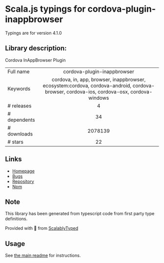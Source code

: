 
# Scala.js typings for cordova-plugin-inappbrowser

Typings are for version 4.1.0

## Library description:
Cordova InAppBrowser Plugin

|                    |                 |
| ------------------ | :-------------: |
| Full name          | cordova-plugin-inappbrowser |
| Keywords           | cordova, in, app, browser, inappbrowser, ecosystem:cordova, cordova-android, cordova-browser, cordova-ios, cordova-osx, cordova-windows |
| # releases         | 4 |
| # dependents       | 34 |
| # downloads        | 2078139 |
| # stars            | 22 |

## Links
- [Homepage](https://github.com/apache/cordova-plugin-inappbrowser#readme)
- [Bugs](https://github.com/apache/cordova-plugin-inappbrowser/issues)
- [Repository](https://github.com/apache/cordova-plugin-inappbrowser)
- [Npm](https://www.npmjs.com/package/cordova-plugin-inappbrowser)
    


## Note
This library has been generated from typescript code from first party type definitions.

Provided with :purple_heart: from [ScalablyTyped](https://github.com/oyvindberg/ScalablyTyped)

## Usage
See [the main readme](../../readme.md) for instructions.


